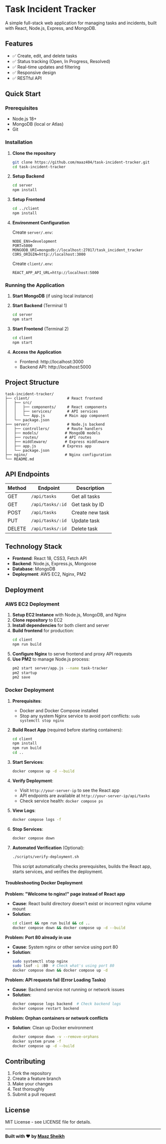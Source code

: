 # Task Incident Tracker

A simple full-stack web application for managing tasks and incidents, built with React, Node.js, Express, and MongoDB.

## Features

- ✅ Create, edit, and delete tasks
- ✅ Status tracking (Open, In Progress, Resolved)
- ✅ Real-time updates and filtering
- ✅ Responsive design
- ✅ RESTful API

## Quick Start

### Prerequisites

- Node.js 18+
- MongoDB (local or Atlas)
- Git

### Installation

1. **Clone the repository**

   ```bash
   git clone https://github.com/maaz404/task-incident-tracker.git
   cd task-incident-tracker
   ```

2. **Setup Backend**

   ```bash
   cd server
   npm install
   ```

3. **Setup Frontend**

   ```bash
   cd ../client
   npm install
   ```

4. **Environment Configuration**

   Create `server/.env`:

   ```env
   NODE_ENV=development
   PORT=5000
   MONGODB_URI=mongodb://localhost:27017/task_incident_tracker
   CORS_ORIGIN=http://localhost:3000
   ```

   Create `client/.env`:

   ```env
   REACT_APP_API_URL=http://localhost:5000
   ```

### Running the Application

1. **Start MongoDB** (if using local instance)

2. **Start Backend** (Terminal 1)

   ```bash
   cd server
   npm start
   ```

3. **Start Frontend** (Terminal 2)

   ```bash
   cd client
   npm start
   ```

4. **Access the Application**
   - Frontend: http://localhost:3000
   - Backend API: http://localhost:5000

## Project Structure

```
task-incident-tracker/
├── client/                 # React frontend
│   ├── src/
│   │   ├── components/     # React components
│   │   ├── services/       # API services
│   │   └── App.js         # Main app component
│   └── package.json
├── server/                 # Node.js backend
│   ├── controllers/        # Route handlers
│   ├── models/            # MongoDB models
│   ├── routes/            # API routes
│   ├── middleware/        # Express middleware
│   ├── app.js            # Express app
│   └── package.json
├── nginx/                 # Nginx configuration
└── README.md
```

## API Endpoints

| Method | Endpoint         | Description     |
| ------ | ---------------- | --------------- |
| GET    | `/api/tasks`     | Get all tasks   |
| GET    | `/api/tasks/:id` | Get task by ID  |
| POST   | `/api/tasks`     | Create new task |
| PUT    | `/api/tasks/:id` | Update task     |
| DELETE | `/api/tasks/:id` | Delete task     |

## Technology Stack

- **Frontend**: React 18, CSS3, Fetch API
- **Backend**: Node.js, Express.js, Mongoose
- **Database**: MongoDB
- **Deployment**: AWS EC2, Nginx, PM2

## Deployment

### AWS EC2 Deployment

1. **Setup EC2 Instance** with Node.js, MongoDB, and Nginx
2. **Clone repository** to EC2
3. **Install dependencies** for both client and server
4. **Build frontend** for production:
   ```bash
   cd client
   npm run build
   ```
5. **Configure Nginx** to serve frontend and proxy API requests
6. **Use PM2** to manage Node.js process:
   ```bash
   pm2 start server/app.js --name task-tracker
   pm2 startup
   pm2 save
   ```

### Docker Deployment

1. **Prerequisites**: 
   - Docker and Docker Compose installed
   - Stop any system Nginx service to avoid port conflicts: `sudo systemctl stop nginx`

2. **Build React App** (required before starting containers):
   ```bash
   cd client
   npm install
   npm run build
   cd ..
   ```

3. **Start Services**:
   ```bash
   docker compose up -d --build
   ```

4. **Verify Deployment**:
   - Visit `http://your-server-ip` to see the React app
   - API endpoints are available at `http://your-server-ip/api/tasks`
   - Check service health: `docker compose ps`

5. **View Logs**:
   ```bash
   docker compose logs -f
   ```

6. **Stop Services**:
   ```bash
   docker compose down
   ```

7. **Automated Verification** (Optional):
   ```bash
   ./scripts/verify-deployment.sh
   ```
   This script automatically checks prerequisites, builds the React app, starts services, and verifies the deployment.

#### Troubleshooting Docker Deployment

**Problem: "Welcome to nginx!" page instead of React app**
- **Cause**: React build directory doesn't exist or incorrect nginx volume mount
- **Solution**: 
  ```bash
  cd client && npm run build && cd ..
  docker compose down && docker compose up -d --build
  ```

**Problem: Port 80 already in use**
- **Cause**: System nginx or other service using port 80
- **Solution**: 
  ```bash
  sudo systemctl stop nginx
  sudo lsof -i :80  # Check what's using port 80
  docker compose down && docker compose up -d
  ```

**Problem: API requests fail (Error Loading Tasks)**
- **Cause**: Backend service not running or network issues
- **Solution**:
  ```bash
  docker compose logs backend  # Check backend logs
  docker compose restart backend
  ```

**Problem: Orphan containers or network conflicts**
- **Solution**: Clean up Docker environment
  ```bash
  docker compose down -v --remove-orphans
  docker system prune -f
  docker compose up -d --build
  ```

## Contributing

1. Fork the repository
2. Create a feature branch
3. Make your changes
4. Test thoroughly
5. Submit a pull request

## License

MIT License - see LICENSE file for details.

---

**Built with ❤️ by [Maaz Sheikh](https://github.com/maaz404)**
